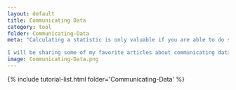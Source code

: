 ```yaml
---
layout: default
title: Communicating Data
category: tool
folder: Communicating-Data
meta: "Calculating a statistic is only valuable if you are able to do something with your results. It is **critical** to communicate your data in an approachable and compelling way. This means learning the theory of how to communicate data effectively as well as learn the tools and technologies to help you do that.

I will be sharing some of my favorite articles about communicating data effectively as well as teach you  how to present your data using some of my favorite mediums."
image: Communicating-Data.png
---
```


{% include tutorial-list.html folder='Communicating-Data' %}
